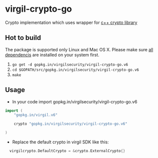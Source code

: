# virgil-crypto-go
Crypto implementation which uses wrapper for [c++ crypto library](https://github.com/VirgilSecurity/virgil-crypto)

## Hot to build
The package is supported only Linux and Mac OS X. Please make sure [all dependencis](https://github.com/VirgilSecurity/virgil-crypto#build-prerequisites) are installed on your system first.

1. `go get -d gopkg.in/virgilsecurity/virgil-crypto-go.v6`
2. `cd $GOPATH/src/gopkg.in/virgilsecurity/virgil-crypto-go.v6`
3. `make`

## Usage
* In your code import gopkg.in/virgilsecurity/virgil-crypto-go.v6
```go
import (
	"gopkg.in/virgil.v6"

	crypto "gopkg.in/virgilsecurity/virgil-crypto-go.v6"

)
```
* Replace the default crypto in virgil SDK like this:
```go
  virgilcrypto.DefaultCrypto = &crypto.ExternalCrypto{}
```
